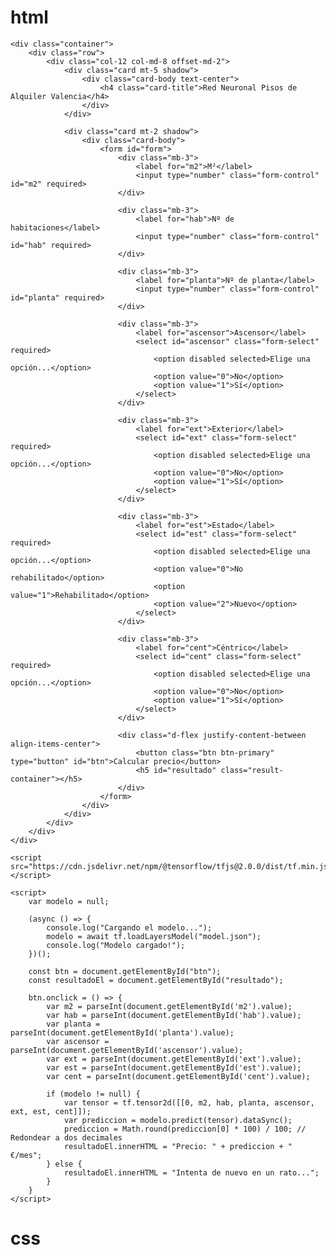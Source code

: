 # html 
<!DOCTYPE html>
<html lang="en">
<head>
    <meta charset="UTF-8">
    <meta http-equiv="X-UA-Compatible" content="IE=edge">
    <meta name="viewport" content="width=device-width, initial-scale=1.0">
    <title>Calculadora de Precios de Alquiler</title>
    <link href="https://cdn.jsdelivr.net/npm/bootstrap@5.2.1/dist/css/bootstrap.min.css" rel="stylesheet" integrity="sha384-iYQeCzEYFbKjA/T2uDLTpkwGzCiq6soy8tYaI1GyVh/UjpbCx/TYkiZhlZB6+fzT" crossorigin="anonymous">
    <link rel="stylesheet" href="styles.css">
</head>
<body>

    <div class="container">
        <div class="row">
            <div class="col-12 col-md-8 offset-md-2">
                <div class="card mt-5 shadow">
                    <div class="card-body text-center">
                        <h4 class="card-title">Red Neuronal Pisos de Alquiler Valencia</h4>
                    </div>
                </div>

                <div class="card mt-2 shadow">
                    <div class="card-body">
                        <form id="form">
                            <div class="mb-3">
                                <label for="m2">M²</label>
                                <input type="number" class="form-control" id="m2" required>
                            </div>

                            <div class="mb-3">
                                <label for="hab">Nº de habitaciones</label>
                                <input type="number" class="form-control" id="hab" required>
                            </div>

                            <div class="mb-3">
                                <label for="planta">Nº de planta</label>
                                <input type="number" class="form-control" id="planta" required>
                            </div>

                            <div class="mb-3">
                                <label for="ascensor">Ascensor</label>
                                <select id="ascensor" class="form-select" required>
                                    <option disabled selected>Elige una opción...</option>
                                    <option value="0">No</option>
                                    <option value="1">Sí</option>
                                </select>
                            </div>

                            <div class="mb-3">
                                <label for="ext">Exterior</label>
                                <select id="ext" class="form-select" required>
                                    <option disabled selected>Elige una opción...</option>
                                    <option value="0">No</option>
                                    <option value="1">Sí</option>
                                </select>
                            </div>

                            <div class="mb-3">
                                <label for="est">Estado</label>
                                <select id="est" class="form-select" required>
                                    <option disabled selected>Elige una opción...</option>
                                    <option value="0">No rehabilitado</option>
                                    <option value="1">Rehabilitado</option>
                                    <option value="2">Nuevo</option>
                                </select>
                            </div>

                            <div class="mb-3">
                                <label for="cent">Céntrico</label>
                                <select id="cent" class="form-select" required>
                                    <option disabled selected>Elige una opción...</option>
                                    <option value="0">No</option>
                                    <option value="1">Sí</option>
                                </select>
                            </div>

                            <div class="d-flex justify-content-between align-items-center">
                                <button class="btn btn-primary" type="button" id="btn">Calcular precio</button>
                                <h5 id="resultado" class="result-container"></h5>
                            </div>
                        </form>
                    </div>
                </div>
            </div>
        </div>
    </div>

    <script src="https://cdn.jsdelivr.net/npm/@tensorflow/tfjs@2.0.0/dist/tf.min.js"></script>

    <script>
        var modelo = null;

        (async () => {
            console.log("Cargando el modelo...");
            modelo = await tf.loadLayersModel("model.json");
            console.log("Modelo cargado!");
        })();

        const btn = document.getElementById("btn");
        const resultadoEl = document.getElementById("resultado");

        btn.onclick = () => {
            var m2 = parseInt(document.getElementById('m2').value);
            var hab = parseInt(document.getElementById('hab').value);
            var planta = parseInt(document.getElementById('planta').value);
            var ascensor = parseInt(document.getElementById('ascensor').value);
            var ext = parseInt(document.getElementById('ext').value);
            var est = parseInt(document.getElementById('est').value);
            var cent = parseInt(document.getElementById('cent').value);

            if (modelo != null) {
                var tensor = tf.tensor2d([[0, m2, hab, planta, ascensor, ext, est, cent]]);
                var prediccion = modelo.predict(tensor).dataSync();
                prediccion = Math.round(prediccion[0] * 100) / 100; // Redondear a dos decimales
                resultadoEl.innerHTML = "Precio: " + prediccion + " €/mes";
            } else {
                resultadoEl.innerHTML = "Intenta de nuevo en un rato...";
            }
        }
    </script>

</body>
</html>


# css

